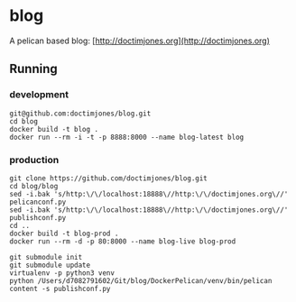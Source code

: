 # blog
A pelican based blog: [http://doctimjones.org](http://doctimjones.org)

## Running 

### development
```
git@github.com:doctimjones/blog.git
cd blog
docker build -t blog .
docker run --rm -i -t -p 8888:8000 --name blog-latest blog
```

### production
```
git clone https://github.com/doctimjones/blog.git
cd blog/blog
sed -i.bak 's/http:\/\/localhost:18888\//http:\/\/doctimjones.org\//' pelicanconf.py
sed -i.bak 's/http:\/\/localhost:18888\//http:\/\/doctimjones.org\//' publishconf.py
cd ..
docker build -t blog-prod .
docker run --rm -d -p 80:8000 --name blog-live blog-prod
```

```
git submodule init
git submodule update
virtualenv -p python3 venv
python /Users/d7082791602/Git/blog/DockerPelican/venv/bin/pelican content -s publishconf.py
```